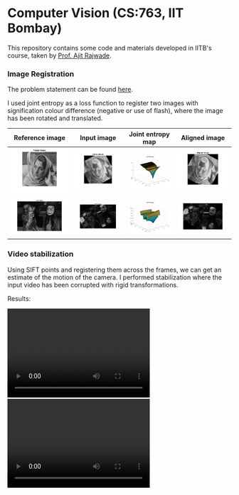 # Computer Vision (CS:763, IIT Bombay)
This repository contains some code and materials developed in IITB's course, taken by [Prof. Ajit Rajwade](https://www.cse.iitb.ac.in/~ajitvr/).

### Image Registration
The problem statement can be found [here](./image_alignment/problem_statement.pdf).

I used joint entropy as a loss function to register two images with signification colour difference (negative or use of flash), where the image has been rotated and translated.



| Reference image | Input image | Joint entropy map | Aligned image |
| ---- | ----- |----- | ---- |
| ![i1_ref](./image_alignment/i1_ref.png) | ![i1_input](./image_alignment/i1_input.png) | ![i1_jemap](./image_alignment/i1_jemap.png) | ![i1_aligned](./image_alignment/i1_aligned.png) |
| ![i2_ref](./image_alignment/i2_ref.png) | ![i2_input](./image_alignment/i2_input.png) | ![i2_jemap](./image_alignment/i2_jemap.png) | ![i2_aligned](./image_alignment/i2_aligned.png) |



### Video stabilization

Using SIFT points and registering them across the frames, we can get an estimate of the motion of the camera. I performed stabilization where the input video has been corrupted with rigid transformations.



Results:

<video src=./video_stabilization/cars.avi width="320" height="200" controls preload></video>
<video src=./video_stabilization/coastguard.avi width="320" height="200" controls preload></video>